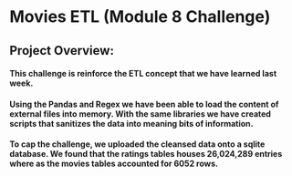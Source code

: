 # Movies ETL (Module 8 Challenge)

## Project Overview: 
#### This challenge is reinforce the ETL concept that we have learned last week.
#### Using the Pandas and Regex we have been able to load the content of external files into memory. With the same libraries we have created scripts that sanitizes the data into meaning bits of information.
#### To cap the challenge, we uploaded the cleansed data onto a sqlite database. We found that the ratings tables houses 26,024,289 entries where as the movies tables accounted for 6052 rows.